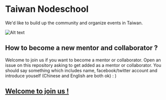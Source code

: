 # Taiwan Nodeschool
We'd like to build up the community and organize events in Taiwan.

![Alt text](http://i.imgur.com/1rp24Um.jpg)

## How to become a new mentor and collaborator ?
Welcome to join us if you want to become a mentor or collaborator. Open an issue on this repository asking to get added as a mentor or collaborator. You should say something which includes name, facebook/twitter account and introduce youself (Chinese and English are both ok) : )

## [Welcome to join us !](https://github.com/nodeschool/taiwan/issues)